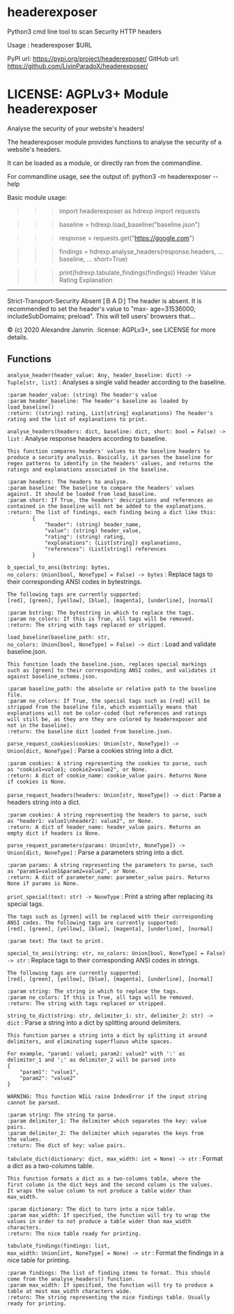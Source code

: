 # headerexposer
Python3 cmd line tool to scan Security HTTP headers

Usage : headerexposer $URL

PyPI url: https://pypi.org/project/headerexposer/
GitHub url: https://github.com/LivinParadoX/headerexposer/

LICENSE: AGPLv3+
Module headerexposer
====================
Analyse the security of your website's headers!

The headerexposer module provides functions to analyse the security
of a website's headers.

It can be loaded as a module, or directly ran from the commandline.

For commandline usage, see the output of:
python3 -m headerexposer --help

Basic module usage:

>>> import headerexposer as hdrexp
>>> import requests

>>> baseline = hdrexp.load_baseline("baseline.json")

>>> response = requests.get("https://google.com")

>>> findings = hdrexp.analyse_headers(response.headers,
...                                   baseline,
...                                   short=True)

>>> print(hdrexp.tabulate_findings(findings))
Header                     Value       Rating      Explanation
-------------------------  ----------  ----------  ------------------
Strict-Transport-Security  Absent      [ＢＡＤ]    The header is
                                                   absent.  It is
                                                   recommended to set
                                                   the header's value
                                                   to "max-
                                                   age=31536000;
                                                   includeSubDomains;
                                                   preload". This
                                                   will tell users'
                                                   browsers that...

:copyright: (c) 2020 Alexandre Janvrin.
:license: AGPLv3+, see LICENSE for more details.

Functions
---------

    
`analyse_header(header_value: Any, header_baseline: dict) ‑> Tuple[str, list]`
:   Analyses a single valid header according to the baseline.
    
    :param header_value: (string) The header's value
    :param header_baseline: The header's baseline as loaded by
    load_baseline()
    :return: ((string) rating, List[string] explanations) The header's
    rating and the list of explanations to print.

    
`analyse_headers(headers: dict, baseline: dict, short: bool = False) ‑> list`
:   Analyse response headers according to baseline.
    
    This function compares headers' values to the baseline headers to
    produce a security analysis. Basically, it parses the baseline for
    regex patterns to identify in the headers' values, and returns the
    ratings and explanations associated in the baseline.
    
    :param headers: The headers to analyse.
    :param baseline: The baseline to compare the headers' values
    against. It should be loaded from load_baseline.
    :param short: If True, the headers' descriptions and references as
    contained in the baseline will not be added to the explanations.
    :return: The list of findings, each finding being a dict like this:
            {
                "header": (string) header_name,
                "value": (string) header_value,
                "rating": (string) rating,
                "explanations": (List[string]) explanations,
                "references": (List[string]) references
            }

    
`b_special_to_ansi(bstring: bytes, no_colors: Union[bool, NoneType] = False) ‑> bytes`
:   Replace tags to their corresponding ANSI codes in bytestrings.
    
    The following tags are currently supported:
    [red], [green], [yellow], [blue], [magenta], [underline], [normal]
    
    :param bstring: The bytestring in which to replace the tags.
    :param no_colors: If this is True, all tags will be removed.
    :return: The string with tags replaced or stripped.

    
`load_baseline(baseline_path: str, no_colors: Union[bool, NoneType] = False) ‑> dict`
:   Load and validate baseline.json.
    
    This function loads the baseline.json, replaces special markings
    such as [green] to their corresponding ANSI codes, and validates it
    against baseline_schema.json.
    
    :param baseline_path: the absolute or relative path to the baseline
    file.
    :param no_colors: If True, the special tags such as [red] will be
    stripped from the baseline file, which essentially means that
    explanations will not be color-coded (but references and ratings
    will still be, as they are they are colored by headerexposer and
    not in the baseline).
    :return: the baseline dict loaded from baseline.json.

    
`parse_request_cookies(cookies: Union[str, NoneType]) ‑> Union[dict, NoneType]`
:   Parse a cookies string into a dict.
    
    :param cookies: A string representing the cookies to parse, such
    as "cookie1=value1; cookie2=value2", or None.
    :return: A dict of cookie_name: cookie_value pairs. Returns None
    if cookies is None.

    
`parse_request_headers(headers: Union[str, NoneType]) ‑> dict`
:   Parse a headers string into a dict.
    
    :param cookies: A string representing the headers to parse, such
    as "header1: value1\nheader2: value2", or None.
    :return: A dict of header_name: header_value pairs. Returns an
    empty dict if headers is None.

    
`parse_request_parameters(params: Union[str, NoneType]) ‑> Union[dict, NoneType]`
:   Parse a parameters string into a dict.
    
    :param params: A string representing the parameters to parse, such
    as "param1=value1&param2=value2", or None.
    :return: A dict of parameter_name: parameter_value pairs. Returns
    None if params is None.

    
`print_special(text: str) ‑> NoneType`
:   Print a string after replacing its special tags.
    
    The tags such as [green] will be replaced with their corresponding
    ANSI codes. The following tags are currently supported:
    [red], [green], [yellow], [blue], [magenta], [underline], [normal]
    
    :param text: The text to print.

    
`special_to_ansi(string: str, no_colors: Union[bool, NoneType] = False) ‑> str`
:   Replace tags to their corresponding ANSI codes in strings.
    
    The following tags are currently supported:
    [red], [green], [yellow], [blue], [magenta], [underline], [normal]
    
    :param string: The string in which to replace the tags.
    :param no_colors: If this is True, all tags will be removed.
    :return: The string with tags replaced or stripped.

    
`string_to_dict(string: str, delimiter_1: str, delimiter_2: str) ‑> dict`
:   Parse a string into a dict by splitting around delimiters.
    
    This function parses a string into a dict by splitting it around
    delimiters, and eliminating superfluous white spaces.
    
    For example, "param1: value1; param2: value2" with ':' as
    delimiter_1 and ';' as delimiter_2 will be parsed into
    {
        "param1": "value1",
        "param2": "value2"
    }
    
    WARNING: This function WILL raise IndexError if the input string
    cannot be parsed.
    
    :param string: The string to parse.
    :param delimiter_1: The delimiter which separates the key: value
    pairs.
    :param delimiter_2: The delimiter which separates the keys from
    the values.
    :return: The dict of key: value pairs.

    
`tabulate_dict(dictionary: dict, max_width: int = None) ‑> str`
:   Format a dict as a two-columns table.
    
    This function formats a dict as a two-columns table, where the
    first column is the dict keys and the second column is the values.
    It wraps the value column to not produce a table wider than
    max_width.
    
    :param dictionary: The dict to turn into a nice table.
    :param max_width: If specified, the function will try to wrap the
    values in order to not produce a table wider than max_width
    characters.
    :return: The nice table ready for printing.

    
`tabulate_findings(findings: list, max_width: Union[int, NoneType] = None) ‑> str`
:   Format the findings in a nice table for printing.
    
    :param findings: The list of finding items to format. This should
    come from the analyse_headers() function.
    :param max_width: If specified, the function will try to produce a
    table at most max_width characters wide.
    :return: The string representing the nice findings table. Usually
    ready for printing.
